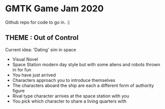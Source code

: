# GMTK Game Jam 2020
Github repo for code to go in. :)

## THEME : Out of Control

Current idea: 'Dating' sim in space
 - Visual Novel
 - Space Station modern day style but with some aliens and robots thrown in for fun
 - You have just arrived
 - Characters approach you to introduce themselves
 - The characters aboard the ship are each a different form of authority figure
 - Rival type character arrives at the space station with you
 - You pick which character to share a living quarters with

